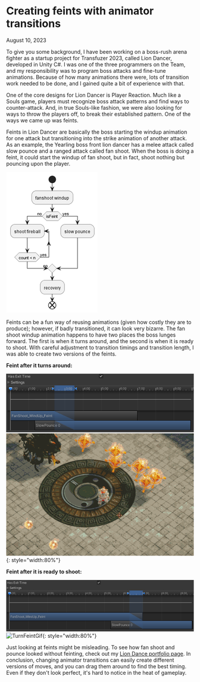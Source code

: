 # Creating feints with animator transitions

August 10, 2023

To give you some background, I have been working on a boss-rush arena fighter as a startup project for Transfuzer 2023, called Lion Dancer, developed in Unity C#. I was one of the three programmers on the Team, and my responsibility was to program boss attacks and fine-tune animations. Because of how many animations there were, lots of transition work needed to be done, and I gained quite a bit of experience with that. 

One of the core designs for Lion Dancer is Player Reaction. Much like a Souls game, players must recognize boss attack patterns and find ways to counter-attack. And, in true Souls-like fashion, we were also looking for ways to throw the players off, to break their established pattern. One of the ways we came up was feints. 

Feints in Lion Dancer are basically the boss starting the windup animation for one attack but transitioning into the strike animation of another attack. As an example, the Yearling boss front lion dancer has a melee attack called slow pounce and a ranged attack called fan shoot. When the boss is doing a feint, it could start the windup of fan shoot, but in fact, shoot nothing but pouncing upon the player. 

![FeintActivityDiagram](../img/liondancer/Feint_ActivityDiagram.png)

Feints can be a fun way of reusing animations (given how costly they are to produce); however, if badly transitioned, it can look very bizarre. The fan shoot windup animation happens to have two places the boss lunges forward. The first is when it turns around, and the second is when it is ready to shoot. With careful adjustment to transition timings and transition length, I was able to create two versions of the feints. 

**Feint after it turns around:**

![TurnFeintAnimator](../img/liondancer/Feint_TurnFeintAnimator.png)
![TurnFeintGif](../img/liondancer/Feint_TurnFeint.gif){: style="width:80%"}

**Feint after it is ready to shoot:**

![TurnFeintAnimator](../img/liondancer/Feint_ShootFeintAnimator.png)
![TurnFeintGif](../img/liondancer/Feint_ShootFeint.gif){: style="width:80%"}

Just looking at feints might be misleading. To see how fan shoot and pounce looked without feinting, check out my [Lion Dance portfolio page](../projects/liondancer.md). In conclusion, changing animator transitions can easily create different versions of moves, and you can drag them around to find the best timing. Even if they don't look perfect, it's hard to notice in the heat of gameplay. 



